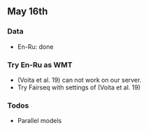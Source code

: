 ## May 16th

### Data
* En-Ru: done


### Try En-Ru as WMT
* (Voita et al. 19) can not work on our server.
* Try Fairseq with settings of (Voita et al. 19)

### Todos
* Parallel models 
